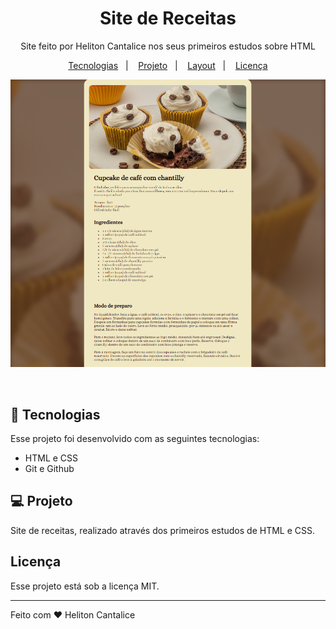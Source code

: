 <h1 align="center"> Site de Receitas</h1>

<p align="center">
Site feito por Heliton Cantalice nos seus primeiros estudos sobre HTML
</p>

<p align="center">
  <a href="#-tecnologias">Tecnologias</a>&nbsp;&nbsp;&nbsp;|&nbsp;&nbsp;&nbsp;
  <a href="#-projeto">Projeto</a>&nbsp;&nbsp;&nbsp;|&nbsp;&nbsp;&nbsp;
  <a href="#-layout">Layout</a>&nbsp;&nbsp;&nbsp;|&nbsp;&nbsp;&nbsp;
  <a href="#memo-licença">Licença</a>
</p>

<p align="center">
  <img alt="License" src="./assets/Captura de tela 2025-09-29 145215.png">
</p>

<br>

## 🚀 Tecnologias

Esse projeto foi desenvolvido com as seguintes tecnologias:

- HTML e CSS
- Git e Github

## 💻 Projeto

Site de receitas, realizado através dos primeiros estudos de HTML e CSS.

## Licença

Esse projeto está sob a licença MIT.

---

Feito com ♥ Heliton Cantalice
